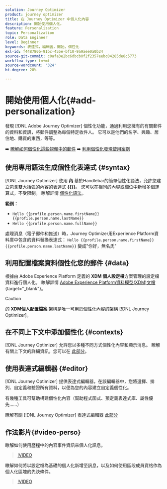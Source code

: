 ```yaml
---
solution: Journey Optimizer
product: journey optimizer
title: 在 Journey Optimizer 中個人化內容
description: 開始使用個人化。
feature: Personalization
topic: Personalization
role: Data Engineer
level: Beginner
keywords: 表達式，編輯器，開始，個性化
exl-id: f448780b-91bc-455e-bf10-9a9aee0a0b24
source-git-commit: c0afa3e2bc6dbcb0f2f2357eebc04285de8c5773
workflow-type: tm+mt
source-wordcount: '324'
ht-degree: 28%

---
```


# 開始使用個人化{#add-personalization}

發現 [!DNL Adobe Journey Optimizer] 個性化功能，通過利用您擁有的有關郵件的資料和資訊，將郵件調整為每個特定收件人。 它可以是他們的名字、興趣、居住地、購買的東西，等等。

➡️ [瞭解如何個性化這些視頻中的郵件](#video-perso)
➡️ [利用個性化發現使用案例](personalization-use-case.md)

## 使用專用語法生成個性化表達式 {#syntax}

[!DNL Journey Optimizer] 使用 **內** 基於Handlebar的簡單個性化語法，允許您建立包含雙大括弧的內容的表達式 **{{}}**。 您可以在相同的內容或欄位中新增多個運算式，不受限制。 瞭解詳情 [個性化語法](personalization-syntax.md)。

**範例：**

* `Hello {{profile.person.name.firstName}} {{profile.person.name.lastName}}`
* `Hello {{profile.person.name.fullName}}`

處理消息（電子郵件和推送）時，Journey Optimizer用Experience Platform資料庫中包含的資料替換表達式：  `Hello {{profile.person.name.firstName}} {{profile.person.name.lastName}}` 變成&quot;你好，無名氏&quot;

## 利用配置檔案資料個性化您的郵件 {#data}

根據由 Adobe Experience Platform 定義的 **XDM 個人設定檔**&#x200B;方案管理的設定檔資料進行個人化。 瞭解詳情 [Adobe Experience Platform資料模型(XDM)文檔](https://experienceleague.adobe.com/docs/experience-platform/xdm/home.html?lang=zh-Hant){target="_blank"}。

>[!CAUTION]
>的 **XDM個人配置檔案** 架構是唯一可用於個性化內容的架構 [!DNL Journey Optimizer]。

## 在不同上下文中添加個性化 {#contexts}

[!DNL Journey Optimizer] 允許您以多種不同方式個性化內容和顯示消息。 瞭解有關上下文的詳細資訊，您可以在 [此部分](personalization-contexts.md)。

## 使用表達式編輯器 {#editor}

[!DNL Journey Optimizer] 提供表達式編輯器，在該編輯器中，您將選擇、排列、自定義和驗證所有資料，以便為您的內容建立自定義個性化。

有幾種工具可幫助構建個性化內容（幫助程式函式、預定義表達式庫、屬性優先……）

瞭解有關 [!DNL Journey Optimizer] 表達式編輯器 [此部分](personalization-build-expressions.md)

## 作法影片{#video-perso}

瞭解如何使用歷程中的內容事件資訊來個人化訊息。

>[!VIDEO](https://video.tv.adobe.com/v/334165?quality=12)

瞭解如何將以設定檔為基礎的個人化新增至訊息，以及如何使用區段成員資格作為個人化區塊的先決條件。

>[!VIDEO](https://video.tv.adobe.com/v/334078?quality=12)
